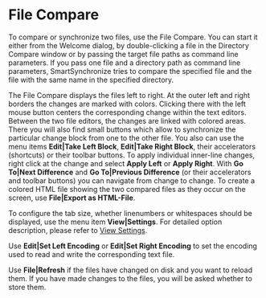 # File Compare

To compare or synchronize two files, use the File Compare.
You can start it either from the Welcome dialog, by double-clicking a file in the Directory Compare window or by passing the target file paths as command line parameters.
If you pass one file and a directory path as command line parameters, SmartSynchronize tries to compare the specified file and the file with the same name in the specified directory.

The File Compare displays the files left to right.
At the outer left and right borders the changes are marked with colors.
Clicking there with the left mouse button centers the corresponding change within the text editors.
Between the two file editors, the changes are linked with colored areas.
There you will also find small buttons which allow to synchronize the particular change block from one to the other file.
You also can use the menu items **Edit\|Take Left Block**, **Edit\|Take Right Block**, their accelerators (shortcuts) or their toolbar buttons.
To apply individual inner-line changes, right click at the change and select **Apply Left** or **Apply Right**.
With **Go To\|Next Difference** and **Go To\|Previous Difference** (or their accelerators and toolbar buttons) you can navigate from change to change.
To create a colored HTML file showing the two compared files as they occur on the screen, use **File\|Export as HTML-File**.

To configure the tab size, whether linenumbers or whitespaces should be displayed, use the menu item **View\|Settings**.
For detailed option description, please refer to [View Settings](Configurations.md#view-settings).

Use **Edit\|Set Left Encoding** or **Edit\|Set Right Encoding** to set the encoding used to read and write the corresponding text file.

Use **File\|Refresh** if the files have changed on disk and you want to reload them.
If you have made changes to the files, you will be asked whether to store them.
